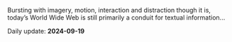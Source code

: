 Bursting with imagery, motion, interaction and distraction though it is, today’s World Wide Web is still primarily a conduit for textual information...



Daily update: **2024-09-19** 

